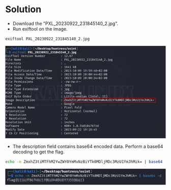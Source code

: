 # Solution
- Download the "PXL_20230922_231845140_2.jpg".
- Run exiftool on the image.
```bash
exiftool PXL_20230922_231845140_2.jpg
```

![Alt text](image.png)

- The description field contains base64 encoded data. Perform a base64 decoding to get the flag.
```bash
echo -n ZmxhZ3tiMTFhM2YwZWY0YmMxNzBiYTk0MDljMDc3MzU1YmJhMik= | base64 -d
```

![Alt text](image-1.png)
